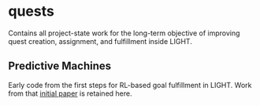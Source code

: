 # quests

Contains all project-state work for the long-term objective of improving quest creation, assignment, and fulfillment inside LIGHT.

## Predictive Machines
Early code from the first steps for RL-based goal fulfillment in LIGHT. Work from that [initial paper](https://arxiv.org/abs/2002.02878) is retained here.
